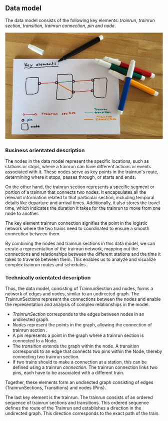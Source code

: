## Data model

The data model consists of the following key elements: *trainrun*, *trainrun section*,
*transition*, *trainrun connection*, *pin* and *node*.

![Data model](./images/DataMoel_Sketch_KeyElement_001.jpg)

### Business orientated description

The nodes in the data model represent the specific locations, such as stations or stops, where a
trainrun can have different actions or events associated with it. These nodes serve as key points in
the trainrun's route, determining where it stops, passes through, or starts and ends.

On the other hand, the trainrun section represents a specific segment or portion of a trainrun that
connects two nodes. It encapsulates all the relevant information related to that particular section,
including temporal details like departure and arrival times. Additionally, it also stores the travel
time, which indicates the duration it takes for the trainrun to move from one node to another.

The key element trainrun connection signifies the point in the logistic network where the two trains
need to coordinated to ensure a smooth connection between them.

By combining the nodes and trainrun sections in this data model, we can create a representation of
the trainrun network, mapping out the connections and relationships between the different stations
and the time it takes to traverse between them. This enables us to analyze and visualize complex
trainrun routes and schedules.

### Technically orientated description

Thus, the data model, consisting of TrainrunSection and nodes, forms a network of edges and nodes,
similar to an undirected graph. The TrainrunSections represent the connections between the nodes and
enable the representation and analysis of complex relationships in the model.

- *TrainrunSection* corresponds to the edges between nodes in an undirected graph.
- *Nodes* represent the points in the graph, allowing the connection of trainrun section .
- A *pin* represents a point in the graph where a trainrun section is connected to a Node.
- The *transition* extends the graph within the node. A transition corresponds to an edge that
  connects two pins within the Node, thereby
  connecting two trainrun section.
- If two trains should to make a connection at a station, this can be defined using a trainrun
  *connection*. The trainrun connection links two pins, each have to be associated with a different
  train.

Together, these elements form an undirected graph consisting of edges (TrainrunSections,
Transitions) and nodes (Pins).

The last key element is the trainrun. The trainrun consists of an ordered sequence of
trainrun sections and transitions. This ordered sequence defines the route of the Trainrun and
establishes a direction in the undirected graph. This direction corresponds to the exact path of the
train.


